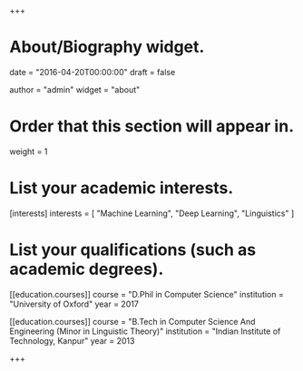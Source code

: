 +++
# About/Biography widget.

date = "2016-04-20T00:00:00"
draft = false

author = "admin"
widget = "about"

# Order that this section will appear in.
weight = 1

# List your academic interests.
[interests]
  interests = [
    "Machine Learning",
    "Deep Learning",
    "Linguistics"
  ]

# List your qualifications (such as academic degrees).
[[education.courses]]
  course = "D.Phil in Computer Science"
  institution = "University of Oxford"
  year = 2017

[[education.courses]]
  course = "B.Tech in Computer Science And Engineering (Minor in Linguistic Theory)"
  institution = "Indian Institute of Technology, Kanpur"
  year = 2013
  
+++
